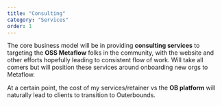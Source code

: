 ```yaml
---
title: "Consulting"
category: "Services"
order: 1
---
```


The core business model will be in providing **consulting services** to targeting the **OSS Metaflow** folks in the community, with the website and other efforts hopefully leading to consistent flow of work. Will take all comers but will position these services around onboarding new orgs to Metaflow.


At a certain point, the cost of my services/retainer vs the **OB platform** will naturally lead to clients to transition to Outerbounds.
